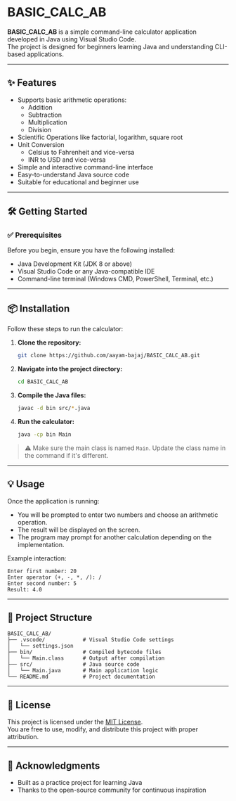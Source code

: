 # BASIC_CALC_AB

**BASIC_CALC_AB** is a simple command-line calculator application developed in Java using Visual Studio Code.   
The project is designed for beginners learning Java and understanding CLI-based applications.

---

## ✨ Features

- Supports basic arithmetic operations:
  - Addition
  - Subtraction
  - Multiplication
  - Division
- Scientific Operations like factorial, logarithm, square root
- Unit Conversion
  - Celsius to Fahrenheit and vice-versa
  - INR to USD and vice-versa
- Simple and interactive command-line interface
- Easy-to-understand Java source code
- Suitable for educational and beginner use

---

## 🛠️ Getting Started

### ✅ Prerequisites

Before you begin, ensure you have the following installed:

- Java Development Kit (JDK 8 or above)
- Visual Studio Code or any Java-compatible IDE
- Command-line terminal (Windows CMD, PowerShell, Terminal, etc.)

---

## 📦 Installation

Follow these steps to run the calculator:

1. **Clone the repository:**

   ```bash
   git clone https://github.com/aayam-bajaj/BASIC_CALC_AB.git
   ```

2. **Navigate into the project directory:**

   ```bash
   cd BASIC_CALC_AB
   ```

3. **Compile the Java files:**

   ```bash
   javac -d bin src/*.java
   ```

4. **Run the calculator:**

   ```bash
   java -cp bin Main
   ```

> ⚠️ Make sure the main class is named `Main`. Update the class name in the command if it's different.

---

## 💡 Usage

Once the application is running:

- You will be prompted to enter two numbers and choose an arithmetic operation.
- The result will be displayed on the screen.
- The program may prompt for another calculation depending on the implementation.

Example interaction:

```
Enter first number: 20  
Enter operator (+, -, *, /): /  
Enter second number: 5  
Result: 4.0
```

---

## 📁 Project Structure

```
BASIC_CALC_AB/
├── .vscode/            # Visual Studio Code settings
│   └── settings.json
├── bin/                # Compiled bytecode files
│   └── Main.class      # Output after compilation
├── src/                # Java source code
│   └── Main.java       # Main application logic
└── README.md           # Project documentation
```

---

## 📄 License

This project is licensed under the [MIT License](LICENSE).  
You are free to use, modify, and distribute this project with proper attribution.

---

## 🙌 Acknowledgments

- Built as a practice project for learning Java
- Thanks to the open-source community for continuous inspiration
